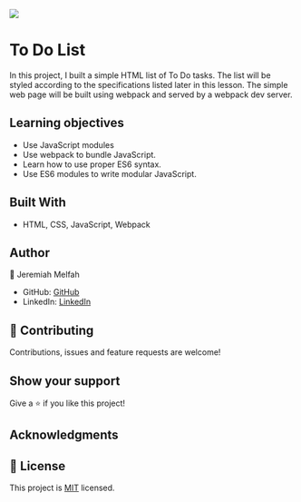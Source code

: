![](https://img.shields.io/badge/Microverse-blueviolet)

# To Do List
In this project, I built a simple HTML list of To Do tasks. The list will be styled according to the specifications listed later in this lesson. The simple web page will be built using webpack and served by a webpack dev server.

 ## Learning objectives
- Use JavaScript modules
- Use webpack to bundle JavaScript.
- Learn how to use proper ES6 syntax.
- Use ES6 modules to write modular JavaScript.

## Built With

- HTML, CSS, JavaScript, Webpack



## Author

👤 Jeremiah Melfah

- GitHub: [GitHub](https://github.com/Jaymelfah)
- LinkedIn: [LinkedIn](https://www.linkedin.com/in/jeremiah-ekow-melfah-a4402a161/)


## 🤝 Contributing

Contributions, issues and feature requests are welcome!


## Show your support

Give a ⭐️ if you like this project!

## Acknowledgments

## 📝 License

This project is [MIT](./MIT.md) licensed.

